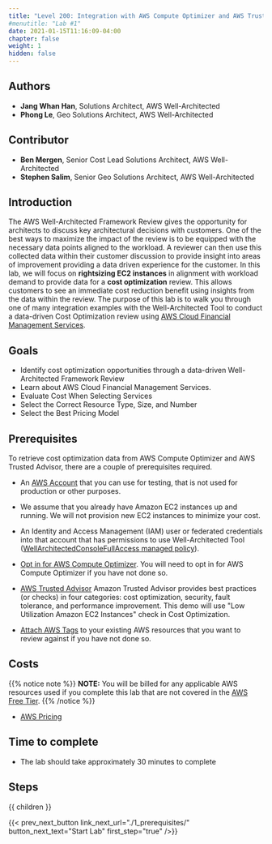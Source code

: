 ```yaml
---
title: "Level 200: Integration with AWS Compute Optimizer and AWS Trusted Advisor"
#menutitle: "Lab #1"
date: 2021-01-15T11:16:09-04:00
chapter: false
weight: 1
hidden: false
---
```

 
## Authors
- **Jang Whan Han**, Solutions Architect, AWS Well-Architected
- **Phong Le**, Geo Solutions Architect, AWS Well-Architected
 
## Contributor
- **Ben Mergen**, Senior Cost Lead Solutions Architect, AWS Well-Architected
- **Stephen Salim**, Senior Geo Solutions Architect, AWS Well-Architected
 
## Introduction
 
The AWS Well-Architected Framework Review gives the opportunity for architects to discuss key architectural decisions with customers. One of the best ways to maximize the impact of the review is to be equipped with the necessary data points aligned to the workload. A reviewer can then use this collected data within their customer discussion to provide insight into areas of improvement providing a data driven experience for the customer. In this lab, we will focus on **rightsizing EC2 instances** in alignment with workload demand to provide data for a **cost optimization** review. This allows customers to see an immediate cost reduction benefit using insights from the data within the review. The purpose of this lab is to walk you through one of many integration examples with the Well-Architected Tool to conduct a data-driven Cost Optimization review using [AWS Cloud Financial Management Services](https://aws.amazon.com/aws-cost-management/). 
 
## Goals
 
* Identify cost optimization opportunities through a data-driven Well-Architected Framework Review
* Learn about AWS Cloud Financial Management Services.
* Evaluate Cost When Selecting Services
* Select the Correct Resource Type, Size, and Number
* Select the Best Pricing Model
 
## Prerequisites
To retrieve cost optimization data from AWS Compute Optimizer and AWS Trusted Advisor, there are a couple of prerequisites required.
 
* An [AWS Account](https://portal.aws.amazon.com/gp/aws/developer/registration/index.html) that you can use for testing, that is not used for production or other purposes.

* We assume that you already have Amazon EC2 instances up and running. We will not provision new EC2 instances to minimize your cost. 
 
* An Identity and Access Management (IAM) user or federated credentials into that account that has permissions to use Well-Architected Tool ([WellArchitectedConsoleFullAccess managed policy](https://docs.aws.amazon.com/wellarchitected/latest/userguide/security_iam_id-based-policy-examples.html#security_iam_id-based-policy-examples-full-access)).
 
* [Opt in for AWS Compute Optimizer](https://docs.aws.amazon.com/compute-optimizer/latest/ug/getting-started.html). You will need to opt in for AWS Compute Optimizer if you have not done so. 
 
* [AWS Trusted Advisor](https://aws.amazon.com/premiumsupport/knowledge-center/trusted-advisor-intro/) Amazon Trusted Advisor provides best practices (or checks) in four categories: cost optimization, security, fault tolerance, and performance improvement. This demo will use "Low Utilization Amazon EC2 Instances" check in Cost Optimization.
 
* [Attach AWS Tags](https://docs.aws.amazon.com/AWSEC2/latest/UserGuide/Using_Tags.html) to your existing AWS resources that you want to review against if you have not done so. 
 
## Costs
{{% notice note %}}
**NOTE:** You will be billed for any applicable AWS resources used if you complete this lab that are not covered in the [AWS Free Tier](https://aws.amazon.com/free/).
{{% /notice %}}
* [AWS Pricing](https://aws.amazon.com/pricing/)
 
## Time to complete
- The lab should take approximately 30 minutes to complete
 
## Steps
{{ children }}
 
{{< prev_next_button link_next_url="./1_prerequisites/" button_next_text="Start Lab" first_step="true" />}}
